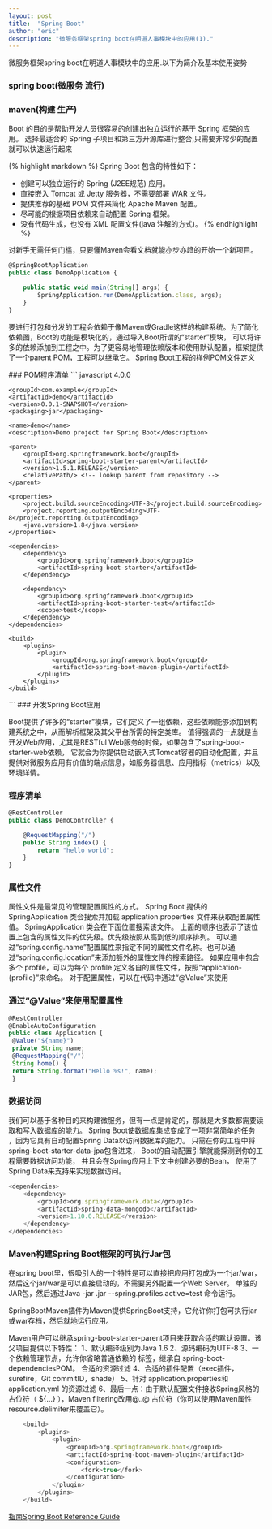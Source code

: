 ```yaml
---
layout: post
title:  "Spring Boot"
author: "eric"
description: "微服务框架spring boot在明道人事模块中的应用(1)."
---
```


微服务框架spring boot在明道人事模块中的应用.以下为简介及基本使用姿势

### spring boot(微服务 流行)

### maven(构建 生产)

Boot 的目的是帮助开发人员很容易的创建出独立运行的基于 Spring 框架的应用。
选择最适合的 Spring 子项目和第三方开源库进行整合,只需要非常少的配置就可以快速运行起来

{% highlight markdown %}
Spring Boot 包含的特性如下：

* 创建可以独立运行的 Spring (J2EE规范) 应用。
* 直接嵌入 Tomcat 或 Jetty 服务器，不需要部署 WAR 文件。
* 提供推荐的基础 POM 文件来简化 Apache Maven 配置。
* 尽可能的根据项目依赖来自动配置 Spring 框架。
* 没有代码生成，也没有 XML 配置文件(java 注解的方式)。
{% endhighlight %}

对新手无需任何门槛，只要懂Maven会看文档就能亦步亦趋的开始一个新项目。

``` javascript
@SpringBootApplication
public class DemoApplication {

	public static void main(String[] args) {
		SpringApplication.run(DemoApplication.class, args);
	}
}
```

<p class="lead">
要进行打包和分发的工程会依赖于像Maven或Gradle这样的构建系统。为了简化依赖图，Boot的功能是模块化的，通过导入Boot所谓的“starter”模块，
可以将许多的依赖添加到工程之中。为了更容易地管理依赖版本和使用默认配置，框架提供了一个parent POM，工程可以继承它。
Spring Boot工程的样例POM文件定义
</p>
### POM程序清单
``` javascript
<?xml version="1.0" encoding="UTF-8"?>
<project xmlns="http://maven.apache.org/POM/4.0.0" xmlns:xsi="http://www.w3.org/2001/XMLSchema-instance"
	xsi:schemaLocation="http://maven.apache.org/POM/4.0.0 http://maven.apache.org/xsd/maven-4.0.0.xsd">
	<modelVersion>4.0.0</modelVersion>

	<groupId>com.example</groupId>
	<artifactId>demo</artifactId>
	<version>0.0.1-SNAPSHOT</version>
	<packaging>jar</packaging>

	<name>demo</name>
	<description>Demo project for Spring Boot</description>

	<parent>
		<groupId>org.springframework.boot</groupId>
		<artifactId>spring-boot-starter-parent</artifactId>
		<version>1.5.1.RELEASE</version>
		<relativePath/> <!-- lookup parent from repository -->
	</parent>

	<properties>
		<project.build.sourceEncoding>UTF-8</project.build.sourceEncoding>
		<project.reporting.outputEncoding>UTF-8</project.reporting.outputEncoding>
		<java.version>1.8</java.version>
	</properties>

	<dependencies>
		<dependency>
			<groupId>org.springframework.boot</groupId>
			<artifactId>spring-boot-starter</artifactId>
		</dependency>

		<dependency>
			<groupId>org.springframework.boot</groupId>
			<artifactId>spring-boot-starter-test</artifactId>
			<scope>test</scope>
		</dependency>
	</dependencies>

	<build>
		<plugins>
			<plugin>
				<groupId>org.springframework.boot</groupId>
				<artifactId>spring-boot-maven-plugin</artifactId>
			</plugin>
		</plugins>
	</build>


</project>
```
### 开发Spring Boot应用

Boot提供了许多的“starter”模块，它们定义了一组依赖，这些依赖能够添加到构建系统之中，从而解析框架及其父平台所需的特定类库。
值得强调的一点就是当开发Web应用，尤其是RESTful Web服务的时候，如果包含了spring-boot-starter-web依赖，
它就会为你提供启动嵌入式Tomcat容器的自动化配置，并且提供对微服务应用有价值的端点信息，如服务器信息、应用指标（metrics）以及环境详情。

### 程序清单
``` javascript
@RestController
public class DemoController {

    @RequestMapping("/")
    public String index() {
        return "hello world";
    }
}
```

### 属性文件

属性文件是最常见的管理配置属性的方式。
Spring Boot 提供的 SpringApplication 类会搜索并加载 application.properties 文件来获取配置属性值。
SpringApplication 类会在下面位置搜索该文件。
上面的顺序也表示了该位置上包含的属性文件的优先级。优先级按照从高到低的顺序排列。
可以通过“spring.config.name”配置属性来指定不同的属性文件名称。也可以通过“spring.config.location”来添加额外的属性文件的搜索路径。
如果应用中包含多个 profile，可以为每个 profile 定义各自的属性文件，按照“application-{profile}”来命名。
对于配置属性，可以在代码中通过“@Value”来使用

### 通过“@Value”来使用配置属性

``` javascript
@RestController
@EnableAutoConfiguration
public class Application {
 @Value("${name}")
 private String name;
 @RequestMapping("/")
 String home() {
 return String.format("Hello %s!", name);
 }
```
### 数据访问

我们可以基于各种目的来构建微服务，但有一点是肯定的，那就是大多数都需要读取和写入数据库的能力。
Spring Boot使数据库集成变成了一项非常简单的任务
，因为它具有自动配置Spring Data以访问数据库的能力。
只需在你的工程中将spring-boot-starter-data-jpa包含进来，
Boot的自动配置引擎就能探测到你的工程需要数据访问功能，
并且会在Spring应用上下文中创建必要的Bean，
使用了Spring Data来支持来实现数据访问。

``` javascript
<dependencies>
    <dependency>
        <groupId>org.springframework.data</groupId>
        <artifactId>spring-data-mongodb</artifactId>
        <version>1.10.0.RELEASE</version>
    </dependency>
</dependencies>
```


### Maven构建Spring Boot框架的可执行Jar包

在spring boot里，很吸引人的一个特性是可以直接把应用打包成为一个jar/war，
然后这个jar/war是可以直接启动的，不需要另外配置一个Web Server。
单独的JAR包，然后通过Java -jar <name>.jar --spring.profiles.active=test 命令运行。

SpringBootMaven插件为Maven提供SpringBoot支持，它允许你打包可执行jar或war存档，然后就地运行应用。

Maven用户可以继承spring-boot-starter-parent项目来获取合适的默认设置。该父项目提供以下特性：
1、默认编译级别为Java 1.6
2、源码编码为UTF-8
3、一个依赖管理节点，允许你省略普通依赖的 <version>标签，继承自 spring-boot-dependenciesPOM。
      合适的资源过滤
4、合适的插件配置（exec插件，surefire，Git commitID，shade）
5、针对 application.properties和application.yml 的资源过滤
6、最后一点：由于默认配置文件接收Spring风格的占位符（ ${...} ），Maven  filtering改用@..@ 占位符（你可以使用Maven属性 resource.delimiter来覆盖它）。

``` javascript
    <build>
        <plugins>
            <plugin>
                <groupId>org.springframework.boot</groupId>
                <artifactId>spring-boot-maven-plugin</artifactId>
                <configuration>
                    <fork>true</fork>
                </configuration>
            </plugin>
        </plugins>
    </build>
```
<a href="http://docs.spring.io/spring-boot/docs/current-SNAPSHOT/reference/htmlsingle/#using-boot-importing-configuration">指南Spring Boot Reference Guide</a>


